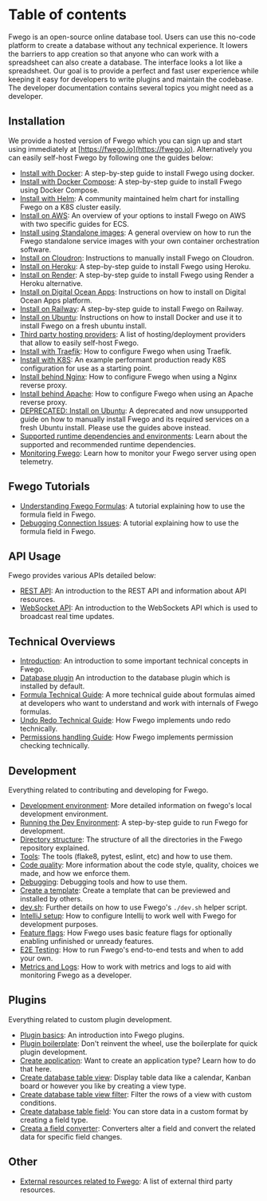 # Table of contents

Fwego is an open-source online database tool. Users can use this no-code platform to
create a database without any technical experience. It lowers the barriers to app
creation so that anyone who can work with a spreadsheet can also create a database. The
interface looks a lot like a spreadsheet. Our goal is to provide a perfect and fast user
experience while keeping it easy for developers to write plugins and maintain the
codebase. The developer documentation contains several topics you might need as a
developer.

## Installation

We provide a hosted version of Fwego which you can sign up and start using immediately
at [https://fwego.io](https://fwego.io). Alternatively you can easily self-host
Fwego by following one the guides below:

* [Install with Docker](installation/install-with-docker.md): A step-by-step guide to
  install Fwego using docker.
* [Install with Docker Compose](installation/install-with-docker-compose.md): A
  step-by-step guide to install Fwego using Docker Compose.
* [Install with Helm](installation/install-with-helm.md): A community maintained helm 
  chart for installing Fwego on a K8S cluster easily.
* [Install on AWS](installation/install-on-aws.md): An overview of your options to 
  install Fwego on AWS with two specific guides for ECS.
* [Install using Standalone images](installation/install-using-standalone-images.md): A
  general overview on how to run the Fwego standalone service images with your own
  container orchestration software.
* [Install on Cloudron](installation/install-on-cloudron.md): Instructions to manually
  install Fwego on Cloudron.
* [Install on Heroku](installation/install-on-heroku.md): A step-by-step guide to
  install Fwego using Heroku.
* [Install on Render](installation/install-on-render.md): A step-by-step guide to
  install Fwego using Render a Heroku alternative.
* [Install on Digital Ocean Apps](installation/install-on-digital-ocean.md):
  Instructions on how to install on Digital Ocean Apps platform.
* [Install on Railway](installation/install-on-railway.md): A step-by-step guide to
  install Fwego on Railway.
* [Install on Ubuntu](installation/install-on-ubuntu.md): Instructions on how to install
  Docker and use it to install Fwego on a fresh ubuntu install.
* [Third party hosting providers](installation/third-party-hosting-providers.md): A list
  of hosting/deployment providers that allow to easily self-host Fwego.
* [Install with Traefik](installation/install-with-traefik.md): How to configure Fwego
  when using Traefik.
* [Install with K8S](installation/install-with-k8s.md): An example performant 
  production ready K8S configuration for use as a starting point.
* [Install behind Nginx](installation/install-behind-nginx.md): How to configure Fwego
  when using a Nginx reverse proxy.
* [Install behind Apache](installation/install-behind-apache.md): How to configure Fwego
  when using an Apache reverse proxy.
* [DEPRECATED: Install on Ubuntu](installation/old-install-on-ubuntu.md): A deprecated
  and now unsupported guide on how to manually install Fwego and its required services
  on a fresh Ubuntu install. Please use the guides above instead.
* [Supported runtime dependencies and environments](installation/supported.md): Learn about
  the supported and recommended runtime dependencies.
* [Monitoring Fwego](installation/monitoring.md): Learn how to monitor your Fwego
  server using open telemetry.

## Fwego Tutorials

* [Understanding Fwego Formulas](tutorials/understanding-fwego-formulas.md): A
  tutorial explaining how to use the formula field in Fwego.
* [Debugging Connection Issues](tutorials/debugging-connection-issues.md): A tutorial
  explaining how to use the formula field in Fwego.

## API Usage

Fwego provides various APIs detailed below:

* [REST API](apis/rest-api.md): An introduction to the REST API and information about
  API resources.
* [WebSocket API](apis/web-socket-api.md): An introduction to the WebSockets API which
  is used to broadcast real time updates.

## Technical Overviews

* [Introduction](technical/introduction.md): An introduction to some important technical
  concepts in Fwego.
* [Database plugin](technical/database-plugin.md) An introduction to the database plugin
  which is installed by default.
* [Formula Technical Guide](technical/formula-technical-guide.md): A more technical
  guide about formulas aimed at developers who want to understand and work with
  internals of Fwego formulas.
* [Undo Redo Technical Guide](technical/undo-redo-guide.md): How Fwego implements undo
  redo technically.
* [Permissions handling Guide](technical/permissions-guide.md): How Fwego implements
  permission checking technically.

## Development

Everything related to contributing and developing for Fwego.

* [Development environment](./development/development-environment.md): More detailed
  information on fwego's local development environment.
* [Running the Dev Environment](development/running-the-dev-environment.md): A
  step-by-step guide to run Fwego for development.
* [Directory structure](./development/directory-structure.md): The structure of all the
  directories in the Fwego repository explained.
* [Tools](./development/tools.md): The tools (flake8, pytest, eslint, etc) and how to
  use them.
* [Code quality](./development/code-quality.md): More information about the code style,
  quality, choices we made, and how we enforce them.
* [Debugging](./development/debugging.md): Debugging tools and how to use them.
* [Create a template](./development/create-a-template.md): Create a template that can be
  previewed and installed by others.
* [dev.sh](./development/dev_sh.md): Further details on how to use Fwego's `./dev.sh`
  helper script.
* [IntelliJ setup](./development/intellij-setup.md): How to configure Intellij to work
  well with Fwego for development purposes.
* [Feature flags](./development/feature-flags.md): How Fwego uses basic feature flags for optionally
  enabling unfinished or unready features.
* [E2E Testing](./development/e2e-testing.md): How to run Fwego's end-to-end tests 
  and when to add your own.
* [Metrics and Logs](./development/metrics-and-logs.md): How to work with metrics and logs
  to aid with monitoring Fwego as a developer.

## Plugins

Everything related to custom plugin development.

* [Plugin basics](./plugins/introduction.md): An introduction into Fwego plugins.
* [Plugin boilerplate](./plugins/boilerplate.md): Don't reinvent the wheel, use the
  boilerplate for quick plugin development.
* [Create application](./plugins/application-type.md): Want to create an application
  type? Learn how to do that here.
* [Create database table view](./plugins/view-type.md): Display table data like a
  calendar, Kanban board or however you like by creating a view type.
* [Create database table view filter](./plugins/view-filter-type.md): Filter the rows of
  a view with custom conditions.
* [Create database table field](./plugins/field-type.md): You can store data in a custom
  format by creating a field type.
* [Creata a field converter](./plugins/field-converter.md): Converters alter a field and
  convert the related data for specific field changes.

## Other

* [External resources related to Fwego](./other/external-resources.md): A list of
  external third party resources.
